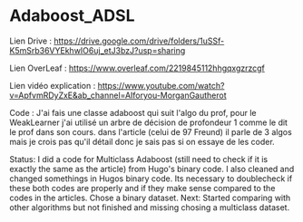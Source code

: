 # Adaboost_ADSL

Lien Drive : https://drive.google.com/drive/folders/1uSSf-K5mSrb36VYEkhwIO6uj_etJ3bzJ?usp=sharing

Lien OverLeaf : https://www.overleaf.com/2219845112hhgqxgzrzcgf

Lien vidéo explication : https://www.youtube.com/watch?v=ApfvmRDyZxE&ab_channel=AIforyou-MorganGautherot

Code : 
J'ai fais une classe adaboost qui suit l'algo du prof, pour le WeakLearner j'ai utilisé un arbre de décision de profondeur 1 comme 
le dit le prof dans son cours. dans l'article (celui de 97 Freund) il parle de 3 algos mais je crois pas qu'il détail donc je sais pas 
si on essaye de les coder.  

Status:
I did a code for Multiclass Adaboost (still need to check if it is exactly the same as the article) from Hugo's binary code. 
I also cleaned and changed somethings in Hugos binary code. 
Its necessary to doublecheck if these both codes are properly and if they make sense compared to the codes in the articles. 
Chose a binary dataset.
Next: Started comparing with other algorithms but not finished and missing chosing a multiclass  dataset. 